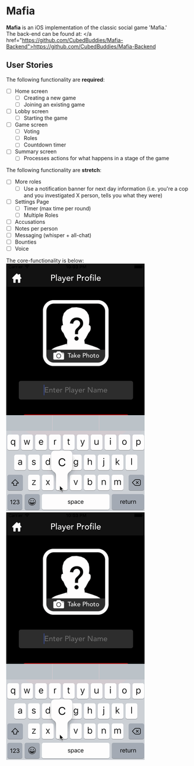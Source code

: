 # Mafia

**Mafia** is an iOS implementation of the classic social game 'Mafia.'<br />
The back-end can be found at:
</a href="https://github.com/CubedBuddies/Mafia-Backend">https://github.com/CubedBuddies/Mafia-Backend</a>

## User Stories

The following functionality are **required**:

- [ ] Home screen
  - [ ] Creating a new game
  - [ ] Joining an existing game
- [ ] Lobby screen
  - [ ] Starting the game
- [ ] Game screen
  - [ ] Voting
  - [ ] Roles
  - [ ] Countdown timer
- [ ] Summary screen
  - [ ] Processes actions for what happens in a stage of the game

The following functionality are **stretch**:

- [ ] More roles
  - [ ] Use a notification banner for next day information (i.e. you're a cop and you investigated X person, tells you what they were)
- [ ] Settings Page
  - [ ] Timer (max time per round)
  - [ ] Multiple Roles
- [ ] Accusations
- [ ] Notes per person
- [ ] Messaging (whisper + all-chat)
- [ ] Bounties
- [ ] Voice

The core-functionality is below: <br />
<img src='functionality-prenight.gif' />
<img src='functionality-postnight.gif' />

